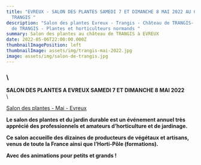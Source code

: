 ```yaml
---
title: "EVREUX - SALON DES PLANTES SAMEDI 7 ET DIMANCHE 8 MAI 2022 AU CHÂTEAU DE
  TRANGIS "
description: "Salon des plantes Evreux - Trangis - Château de TRANGIS- Domaine
  de TRANGIS - Plantes et horticulteurs normands "
summary: Salon des plantes au château de TRANGIS à EVREUX
date: 2022-05-06T22:00:00.000Z
thumbnailImagePosition: left
thumbnailImage: assets/img/trangis-mai-2022.jpg
image: assets/img/salon-de-trangis.jpg
---
```

### <!--StartFragment-->\
**SALON DES PLANTES A EVREUX SAMEDI 7 ET DIMANCHE 8 MAI 2022**\
\
<!--StartFragment-->

[Salon des plantes - Mai - Evreux](https://evreux.fr/sortir/les-grands-rendez-vous/salon-plantes-jardin/)

<!--EndFragment-->

**Le salon des plantes et du jardin durable est un événement annuel très apprécié des professionnels et amateurs d’horticulture et de jardinage.** 

**Ce salon accueille des dizaines de producteurs de végétaux et artisans, venus de toute la France ainsi que l’Horti-Pôle (formations).** 

**Avec des animations pour petits et grands !**

<!--EndFragment-->